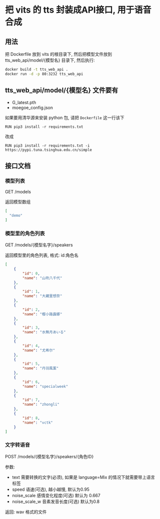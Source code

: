 # 把 vits 的 tts 封装成API接口, 用于语音合成

## 用法

把 Dockerfile 放到 vits 的根目录下, 然后把模型文件放到 tts_web_api/model/{模型名} 目录下, 然后执行:  

```bash
docker build -t tts_web_api .
docker run -d -p 80:3232 tts_web_api
```

## tts_web_api/model/{模型名} 文件要有
* G_latest.pth
* moegoe_config.json

如果要用清华源来安装 python 包, 请把 `Dockerfile` 这一行该下
```
RUN pip3 install -r requirements.txt
```
改成
```
RUN pip3 install -r requirements.txt -i https://pypi.tuna.tsinghua.edu.cn/simple
```

## 接口文档

### 模型列表
GET /models  

返回模型数组
```json
[
  "demo"
]
```

### 模型里的角色列表
GET /models/{模型名字}/speakers

返回模型里的角色列表, 格式: id:角色名  
```json
[
    {
        "id": 0,
        "name": "山吹八千代"
    },
    {
        "id": 1,
        "name": "大藏里想奈"
    },
    {
        "id": 2,
        "name": "樱小路露娜"
    },
    {
        "id": 3,
        "name": "水無月あいる"
    },
    {
        "id": 4,
        "name": "尤希尔"
    },
    {
        "id": 5,
        "name": "丹羽風薰"
    },
    {
        "id": 6,
        "name": "specialweek"
    },
    {
        "id": 7,
        "name": "zhongli"
    },
    {
        "id": 8,
        "name": "vctk"
    }
]
```


### 文字转语音
POST /models/{模型名字}/speakers/{角色ID}

参数:  
* text 需要转换的文字(必须), 如果是 language=Mix 的情况下就需要带上语言标签
* speed 语速(可选), 越小越慢, 默认为0.95
* noise_scale 感情变化程度(可选) 默认为 0.667
* noise_scale_w 音素发音长度(可选) 默认为0.8

返回: 
wav 格式的文件

